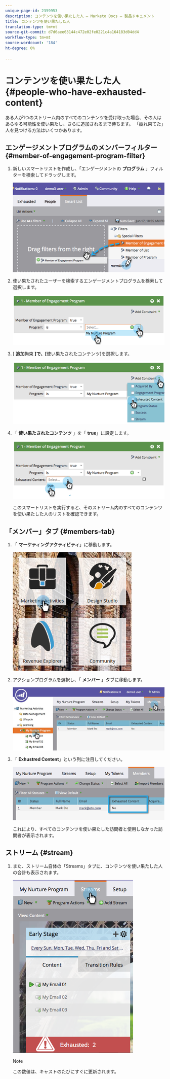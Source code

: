 ```yaml
---
unique-page-id: 2359953
description: コンテンツを使い果たした人 — Marketo Docs — 製品ドキュメント
title: コンテンツを使い果たした人
translation-type: tm+mt
source-git-commit: d7d6aee63144c472e02fe0221c4a164183d04dd4
workflow-type: tm+mt
source-wordcount: '184'
ht-degree: 0%

---
```



# コンテンツを使い果たした人 {#people-who-have-exhausted-content}

ある人が1つのストリーム内のすべてのコンテンツを受け取った場合、その人はあらゆる可能性を使い果たし、さらに追加されるまで待ちます。 「疲れ果てた」人を見つける方法はいくつかあります。

## エンゲージメントプログラムのメンバーフィルター {#member-of-engagement-program-filter}

1. 新しいスマートリストを作成し、「エンゲージメントの **プログラム** 」フィルターを検索してドラッグします。

   ![](assets/image2014-9-15-18-20-0.png)

1. 使い果たされたユーザーを検索するエンゲージメントプログラムを検索して選択します。

   ![](assets/image2014-9-15-18-3a20-3a11.png)

1. [ **追加**&#x200B;拘束 **]で、[**&#x200B;使い果たされたコンテンツ]を選択します。

   ![](assets/image2014-9-15-18-3a20-3a17.png)

1. 「 **使い果たされたコンテンツ** 」を「 **true**」に設定します。

   ![](assets/image2014-9-15-18-3a20-3a21.png)

   このスマートリストを実行すると、そのストリーム内のすべてのコンテンツを使い果たした人のリストを確認できます。

## 「メンバー」タブ {#members-tab}

1. 「 **マーケティングアクティビティ**」に移動します。

   ![](assets/ma.png)

1. アクションプログラムを選択し、「 **メンバー** 」タブに移動します。

   ![](assets/memberstab.jpg)

1. 「 **Exhustred Content**」という列に注目してください。

   ![](assets/image2014-9-15-18-3a21-3a7.png)

   これにより、すべてのコンテンツを使い果たした訪問者と使用しなかった訪問者が表示されます。

## ストリーム {#stream}

1. また、ストリーム自体の「Streams」タブに、コンテンツを使い果たした人の合計も表示されます。

   ![](assets/image2014-9-15-18-3a21-3a38.png)

   >[!NOTE]
   >
   >この数値は、キャストのたびにすぐに更新されます。

